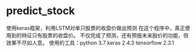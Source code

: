 # predict_stock
使用keras框架，利用LSTM对单只股票的收盘价做出预测
在这个程序中，真正使用到的特征只有股票的收盘价。
不仅完成了预测，还有预报未来股价的功能，但效果不尽如人意。
使用的工具：python 3.7  keras 2.4.3  tensorflow 2.3.1
